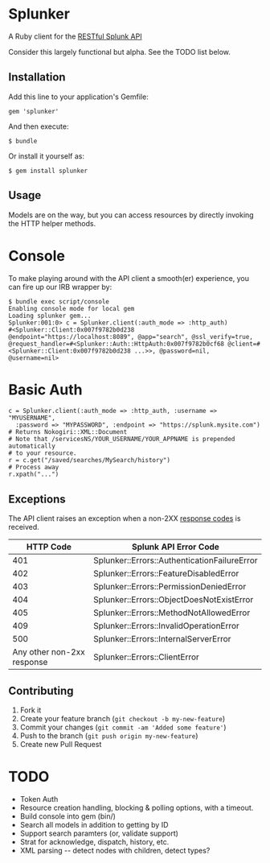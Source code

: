 # Splunker 

A Ruby client for the [RESTful Splunk API](http://dev.splunk.com/view/rest-api-overview/SP-CAAADP8)

Consider this largely functional but alpha.  See the TODO list below.

## Installation

Add this line to your application's Gemfile:

    gem 'splunker'

And then execute:

    $ bundle

Or install it yourself as:

    $ gem install splunker

## Usage

Models are on the way, but you can access resources by directly invoking the
HTTP helper methods.

# Console
To make playing around with the API client a smooth(er) experience, you can fire up our IRB wrapper by:

    $ bundle exec script/console 
    Enabling console mode for local gem
    Loading splunker gem...
    Splunker:001:0> c = Splunker.client(:auth_mode => :http_auth)
    #<Splunker::Client:0x007f9782b0d238 @endpoint="https://localhost:8089", @app="search", @ssl_verify=true, @request_handler=#<Splunker::Auth::HttpAuth:0x007f9782b0cf68 @client=#<Splunker::Client:0x007f9782b0d238 ...>>, @password=nil, @username=nil>

# Basic Auth
    c = Splunker.client(:auth_mode => :http_auth, :username => "MYUSERNAME", 
      :password => "MYPASSWORD", :endpoint => "https://splunk.mysite.com")
    # Returns Nokogiri::XML::Document 
    # Note that /servicesNS/YOUR_USERNAME/YOUR_APPNAME is prepended automatically
    # to your resource.
    r = c.get("/saved/searches/MySearch/history")
    # Process away
    r.xpath("...")
    
## Exceptions

The API client raises an exception when a non-2XX [response codes](http://docs.splunk.com/Documentation/Splunk/latest/RESTAPI/RESTusing#Response_status) is received.

<table>
  <thead>
    <tr>
      <th>HTTP Code</th>
      <th>Splunk API Error Code</th>
    </tr>
  </thead>
  <tbody>
    <tr>
      <td>401</td>
      <td>Splunker::Errors::AuthenticationFailureError</td>
    </tr>
    <tr>
      <td>402</td>
      <td>Splunker::Errors::FeatureDisabledError</td>
    </tr>
    <tr>
      <td>403</td>
      <td>Splunker::Errors::PermissionDeniedError</td>
    </tr>
    <tr>
      <td>404</td>
      <td>Splunker::Errors::ObjectDoesNotExistError</td>
    </tr>
    <tr>
      <td>405</td>
      <td>Splunker::Errors::MethodNotAllowedError</td>
    </tr>
    <tr>
      <td>409</td>
      <td>Splunker::Errors::InvalidOperationError</td>
    </tr>
    <tr>
      <td>500</td>
      <td>Splunker::Errors::InternalServerError </td>
    </tr>
    <tr>
      <td>Any other non-2xx response</td>
      <td>Splunker::Errors::ClientError</td>
    </tr>
  </tbody>
</table>

## Contributing

1. Fork it
2. Create your feature branch (`git checkout -b my-new-feature`)
3. Commit your changes (`git commit -am 'Added some feature'`)
4. Push to the branch (`git push origin my-new-feature`)
5. Create new Pull Request

# TODO
* Token Auth
* Resource creation handling, blocking & polling options, with a timeout.
* Build console into gem (bin/)
* Search all models in addition to getting by ID
* Support search paramters (or, validate support)
* Strat for acknowledge, dispatch, history, etc.
* XML parsing -- detect nodes with children, detect types?
